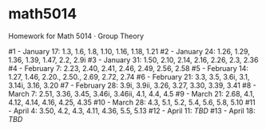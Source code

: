 # math5014
Homework for Math 5014 · Group Theory

#1 - January 17: 1.3, 1.6, 1.8, 1.10, 1.16, 1.18, 1.21
#2 - January 24: 1.26, 1.29, 1.36, 1.39, 1.47, 2.2, 2.9i
#3 - January 31: 1.50, 2.10, 2.14, 2.16, 2.26, 2.3, 2.36
#4 - February 7: 2.23, 2.40, 2.41, 2.46, 2.49, 2.56, 2.58
#5 - February 14: 1.27, 1.46, 2.20., 2.50., 2.69, 2.72, 2.74
#6 - February 21: 3.3, 3.5, 3.6i, 3.1, 3.14i, 3.16, 3.20
#7 - February 28: 3.9i, 3.9ii, 3.26, 3.27, 3.30, 3.39, 3.41
#8 - March 7: 2.51, 3.36, 3.45, 3.46i, 3.46ii, 4.1, 4.4, 4.5
#9 - March 21: 2.68, 4.1, 4.12, 4.14, 4.16, 4.25, 4.35
#10 - March 28: 4.3, 5.1, 5.2, 5.4, 5.6, 5.8, 5.10
#11 - April 4: 3.50, 4.2, 4.3, 4.11, 4.36, 5.5, 5.13
#12 - April	11: _TBD_
#13 - April 18: _TBD_
